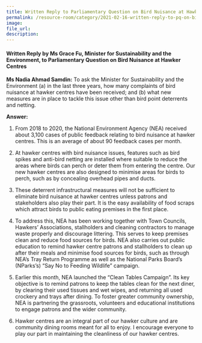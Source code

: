 ```yaml
---  
title: Written Reply to Parliamentary Question on Bird Nuisance at Hawker Centres by Ms Grace Fu, Minister for Sustainability and the Environment
permalink: /resource-room/category/2021-02-16-written-reply-to-pq-on-bird-nuisance-at-hawker-centres/
image:  
file_url:  
description:  
---  
```


#### Written Reply by Ms Grace Fu, Minister for Sustainability and the Environment, to Parliamentary Question on Bird Nuisance at Hawker Centres

**Ms Nadia Ahmad Samdin:** To ask the Minister for Sustainability and the Environment (a) in the last three years, how many complaints of bird nuisance at hawker centres have been received; and (b) what new measures are in place to tackle this issue other than bird point deterrents and netting.

**Answer:**

1.  From 2018 to 2020, the National Environment Agency (NEA) received about 3,100 cases of public feedback relating to bird nuisance at hawker centres. This is an average of about 90 feedback cases per month. 

2.	At hawker centres with bird nuisance issues, features such as bird spikes and anti-bird netting are installed where suitable to reduce the areas where birds can perch or deter them from entering the centre. Our new hawker centres are also designed to minimise areas for birds to perch, such as by concealing overhead pipes and ducts. 

3.	These deterrent infrastructural measures will not be sufficient to eliminate bird nuisance at hawker centres unless patrons and stakeholders also play their part. It is the easy availability of food scraps which attract birds to public eating premises in the first place. 

4.	To address this, NEA has been working together with Town Councils, Hawkers’ Associations, stallholders and cleaning contractors to manage waste properly and discourage littering. This serves to keep premises clean and reduce food sources for birds. NEA also carries out public education to remind hawker centre patrons and stallholders to clean up after their meals and minimise food sources for birds, such as through NEA’s Tray Return Programme as well as the National Parks Board’s (NParks’s) “Say No to Feeding Wildlife” campaign.

5.	Earlier this month, NEA launched the “Clean Tables Campaign”. Its key objective is to remind patrons to keep the tables clean for the next diner, by clearing their used tissues and wet wipes, and returning all used crockery and trays after dining. To foster greater community ownership, NEA is partnering the grassroots, volunteers and educational institutions to engage patrons and the wider community. 

6.	Hawker centres are an integral part of our hawker culture and are community dining rooms meant for all to enjoy. I encourage everyone to play our part in maintaining the cleanliness of our hawker centres. 

